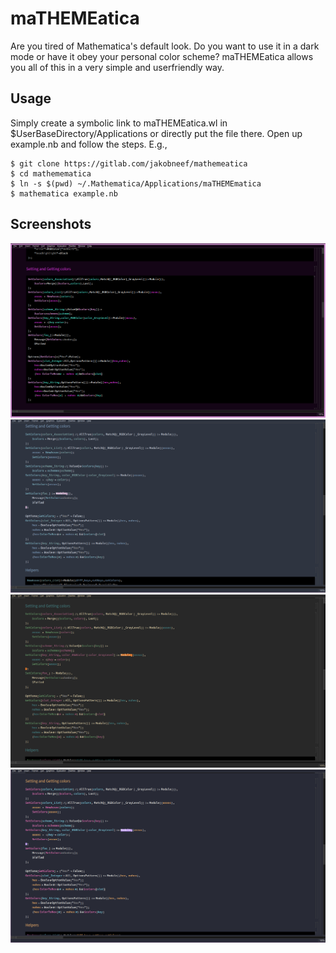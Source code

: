 # maTHEMEatica

Are you tired of Mathematica's default look. Do you want to use it in a dark mode or have it obey your personal color scheme? maTHEMEatica allows you all of this in a very simple and userfriendly way. 

## Usage 

Simply create a symbolic link to maTHEMEatica.wl in $UserBaseDirectory/Applications or directly put the file there. Open up example.nb and follow the steps. E.g., 

```
$ git clone https://gitlab.com/jakobneef/mathemeatica
$ cd mathemematica
$ ln -s $(pwd) ~/.Mathematica/Applications/maTHEMEmatica
$ mathematica example.nb
```
## Screenshots

![Custom Themed Mathematica](./screenshots/default.png "Custom")
![Nord Themed Mathematica](./screenshots/nord.png "Nord")
![Gruvbox Themed Mathematica](./screenshots/gruvbox.png "Gruvbox")
![Dracula Themed Mathematica](./screenshots/dracula.png "Dracula")

